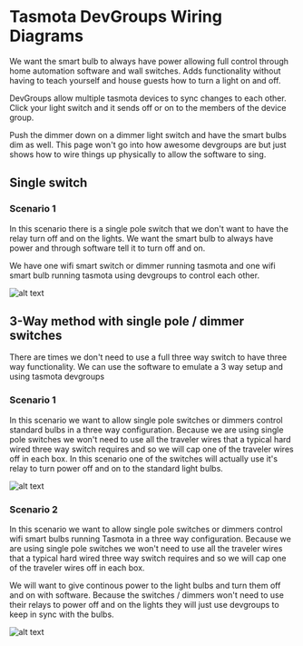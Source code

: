 # Tasmota DevGroups Wiring Diagrams
We want the smart bulb to always have power allowing full control through home automation software and wall switches.  Adds functionality without having to teach yourself and house guests how to turn a light on and off.

DevGroups allow multiple tasmota devices to sync changes to each other.
Click your light switch and it sends off or on to the members of the device group.

Push the dimmer down on a dimmer light switch and have the smart bulbs dim as well.
This page won't go into how awesome devgroups are but just shows how to wire things up physically to allow the software to sing.

## Single switch

### Scenario 1

In this scenario there is a single pole switch that we don't want to have the relay turn off and on the lights.
We want the smart bulb to always have power and through software tell it to turn off and on.

We have one wifi smart switch or dimmer running tasmota and one wifi smart bulb running tasmota using devgroups to control each other.

![alt text](/img/diagrams/Tasmota-DevGroups-MJ-SD01-WifiBulbs.png "Single Pole switch with always powered wifi smart bulb")

## 3-Way method with single pole / dimmer switches

There are times we don't need to use a full three way switch to have three way functionality.
We can use the software to emulate a 3 way setup and using tasmota devgroups

### Scenario 1

In this scenario we want to allow single pole switches or dimmers control standard bulbs in a three way configuration.
Because we are using single pole switches we won't need to use all the traveler wires that a typical hard wired three way switch requires and so we will cap one of the traveler wires off in each box.  In this scenario one of the switches will actually use it's relay to turn power off and on to the standard light bulbs.

![alt text](/img/diagrams/Tasmota-DevGroups-MJ-SD01-3Way-StandardBulbs.png "Two Single Pole switches with always powered wifi smart bulbs")

### Scenario 2
In this scenario we want to allow single pole switches or dimmers control wifi smart bulbs running Tasmota in a three way configuration.
Because we are using single pole switches we won't need to use all the traveler wires that a typical hard wired three way switch requires and so we will cap one of the traveler wires off in each box.

We will want to give continous power to the light bulbs and turn them off and on with software.  Because the switches / dimmers won't need to use their relays to power off and on the lights they will just use devgroups to keep in sync with the bulbs.

![alt text](/img/diagrams/Tasmota-DevGroups-MJ-SD01-3Way-WifiBulbs.png "Two Single Pole switches with always powered wifi smart bulbs")
